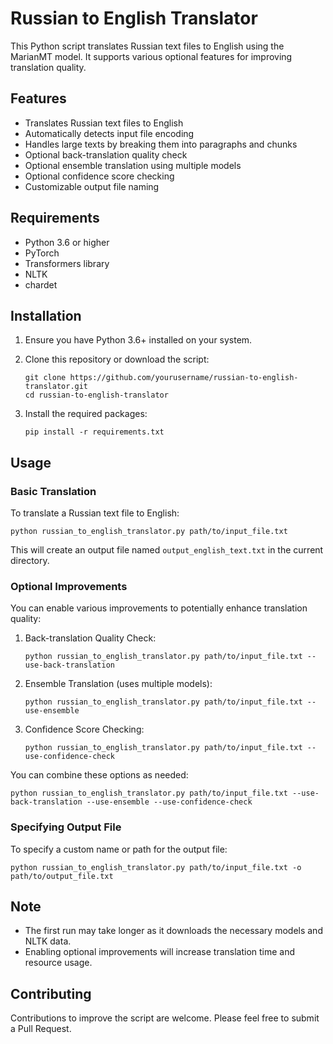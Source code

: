 # Russian to English Translator

This Python script translates Russian text files to English using the MarianMT model. It supports various optional features for improving translation quality.

## Features

- Translates Russian text files to English
- Automatically detects input file encoding
- Handles large texts by breaking them into paragraphs and chunks
- Optional back-translation quality check
- Optional ensemble translation using multiple models
- Optional confidence score checking
- Customizable output file naming

## Requirements

- Python 3.6 or higher
- PyTorch
- Transformers library
- NLTK
- chardet

## Installation

1. Ensure you have Python 3.6+ installed on your system.

2. Clone this repository or download the script:
   ```
   git clone https://github.com/yourusername/russian-to-english-translator.git
   cd russian-to-english-translator
   ```

3. Install the required packages:
   ```
   pip install -r requirements.txt
   ```

## Usage

### Basic Translation

To translate a Russian text file to English:

```
python russian_to_english_translator.py path/to/input_file.txt
```

This will create an output file named `output_english_text.txt` in the current directory.

### Optional Improvements

You can enable various improvements to potentially enhance translation quality:

1. Back-translation Quality Check:
   ```
   python russian_to_english_translator.py path/to/input_file.txt --use-back-translation
   ```

2. Ensemble Translation (uses multiple models):
   ```
   python russian_to_english_translator.py path/to/input_file.txt --use-ensemble
   ```

3. Confidence Score Checking:
   ```
   python russian_to_english_translator.py path/to/input_file.txt --use-confidence-check
   ```

You can combine these options as needed:

```
python russian_to_english_translator.py path/to/input_file.txt --use-back-translation --use-ensemble --use-confidence-check
```

### Specifying Output File

To specify a custom name or path for the output file:

```
python russian_to_english_translator.py path/to/input_file.txt -o path/to/output_file.txt
```

## Note

- The first run may take longer as it downloads the necessary models and NLTK data.
- Enabling optional improvements will increase translation time and resource usage.

## Contributing

Contributions to improve the script are welcome. Please feel free to submit a Pull Request.
